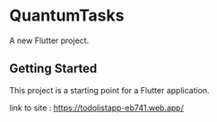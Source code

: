 # QuantumTasks

A new Flutter project.

## Getting Started

This project is a starting point for a Flutter application.

link to site :  https://todolistapp-eb741.web.app/
